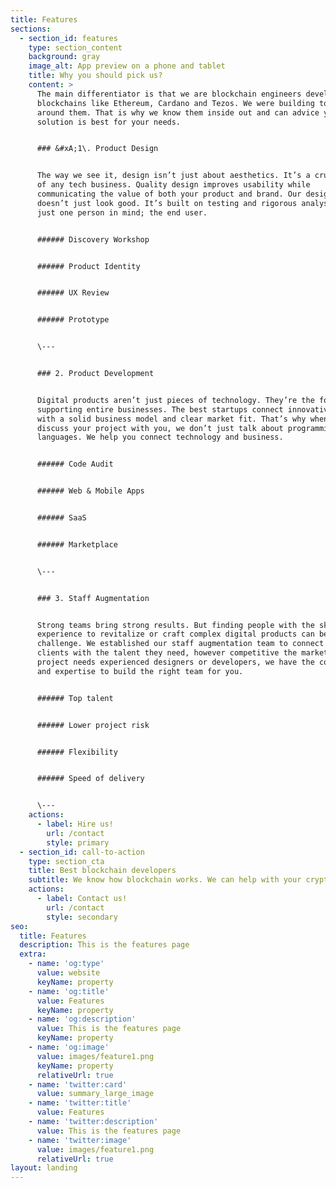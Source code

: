 ```yaml
---
title: Features
sections:
  - section_id: features
    type: section_content
    background: gray
    image_alt: App preview on a phone and tablet
    title: Why you should pick us?
    content: >
      The main differentiator is that we are blockchain engineers developing
      blockchains like Ethereum, Cardano and Tezos. We were building tooling
      around them. That is why we know them inside out and can advice you which
      solution is best for your needs.


      ### &#xA;1\. Product Design


      The way we see it, design isn’t just about aesthetics. It’s a crucial part
      of any tech business. Quality design improves usability while
      communicating the value of both your product and brand. Our design work
      doesn’t just look good. It’s built on testing and rigorous analysis with
      just one person in mind; the end user.


      ###### Discovery Workshop


      ###### Product Identity


      ###### UX Review


      ###### Prototype


      \---


      ### 2. Product Development


      Digital products aren’t just pieces of technology. They’re the foundations
      supporting entire businesses. The best startups connect innovative tech
      with a solid business model and clear market fit. That’s why when we
      discuss your project with you, we don’t just talk about programming
      languages. We help you connect technology and business.


      ###### Code Audit


      ###### Web & Mobile Apps


      ###### SaaS


      ###### Marketplace


      \---


      ### 3. Staff Augmentation


      Strong teams bring strong results. But finding people with the skills and
      experience to revitalize or craft complex digital products can be a
      challenge. We established our staff augmentation team to connect our
      clients with the talent they need, however competitive the market. If your
      project needs experienced designers or developers, we have the connections
      and expertise to build the right team for you.


      ###### Top talent


      ###### Lower project risk


      ###### Flexibility


      ###### Speed of delivery


      \---
    actions:
      - label: Hire us!
        url: /contact
        style: primary
  - section_id: call-to-action
    type: section_cta
    title: Best blockchain developers
    subtitle: We know how blockchain works. We can help with your crypto project.
    actions:
      - label: Contact us!
        url: /contact
        style: secondary
seo:
  title: Features
  description: This is the features page
  extra:
    - name: 'og:type'
      value: website
      keyName: property
    - name: 'og:title'
      value: Features
      keyName: property
    - name: 'og:description'
      value: This is the features page
      keyName: property
    - name: 'og:image'
      value: images/feature1.png
      keyName: property
      relativeUrl: true
    - name: 'twitter:card'
      value: summary_large_image
    - name: 'twitter:title'
      value: Features
    - name: 'twitter:description'
      value: This is the features page
    - name: 'twitter:image'
      value: images/feature1.png
      relativeUrl: true
layout: landing
---
```

